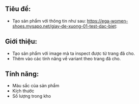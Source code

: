 ## Tiêu đề:
- Tạo sản phẩm với thông tin như sau: https://ega-women-shoes.mysapo.net/giay-de-xuong-01-test-dac-biet:

## Giới thiệu:
- Tạo sản phẩm với image mà ta inspect được từ trang đã cho.
- Thêm vào các tính năng về variant theo trang đã cho.

## Tính năng:
- Màu sắc của sản phẩm
- Kích thước
- Số lượng trong kho